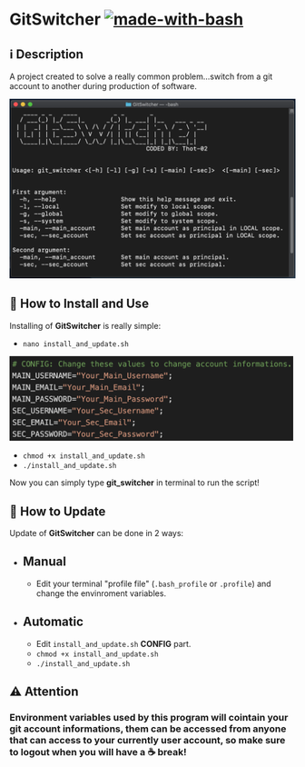 # GitSwitcher [![made-with-bash](https://img.shields.io/badge/Made%20with-Bash-1f425f.svg)](https://www.gnu.org/software/bash/)
## ℹ️️ Description
A project created to solve a really common problem...switch from a git account to another during production of software.

<img src="img/home.png" width="800">

## 🔧 How to Install and Use
Installing of **GitSwitcher** is really simple: 
<br>
- `nano install_and_update.sh`
<img src="img/param.png" width="500">

- `chmod +x install_and_update.sh`
- `./install_and_update.sh`

Now you can simply type **git_switcher** in terminal to run the script!

## 🔧 How to Update
Update of **GitSwitcher** can be done in 2 ways: 
<br>
* ## Manual
  - Edit your terminal "profile file" (`.bash_profile` or `.profile`) and change the envinroment variables.
* ## Automatic
  - Edit `install_and_update.sh` **CONFIG** part.
  - `chmod +x install_and_update.sh`
  - `./install_and_update.sh`
  
## ⚠️ Attention
### Environment variables used by this program will cointain your git account informations, them can be accessed from anyone that can access to your currently user account, so make sure to logout when you will have a ☕ break!
